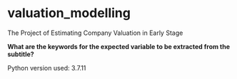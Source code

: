 # valuation_modelling
The Project of Estimating Company Valuation in Early Stage


**What are the keywords for the expected variable to be extracted from the subtitle?**

Python version used: 3.7.11
